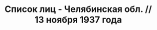---
title: Список лиц - Челябинская обл. // 13 ноября 1937 года
description: РГАСПИ, ф.17, оп.171, дело 412, лист 242
images:
- /disk/pictures/v04/17-171-412-242.jpg
- /disk/pictures/v04/17-171-412-243.jpg
- /disk/pictures/v04/17-171-412-244.jpg
- /disk/pictures/v04/17-171-412-245.jpg
- /disk/pictures/v04/17-171-412-246.jpg
- /disk/pictures/v04/17-171-412-247.jpg
---